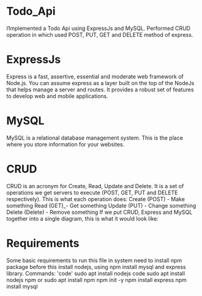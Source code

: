 # Todo_Api

I1mplemented a Todo Api using ExpressJs and MySQL. Performed CRUD operation in which used POST, PUT, GET and DELETE method of express.
 
# ExpressJs
Express is a fast, assertive, essential and moderate web framework of Node.js. You can assume express as a layer built on the top of the NodeJs that helps manage a server and routes. It provides a robust set of features to develop web and mobile applications.

# MySQL
MySQL is a relational database management system. This is the place where you store information for your websites.
 
# CRUD
CRUD is an acronym for Create, Read, Update and Delete. It is a set of operations we get servers to execute (POST, GET, PUT and DELETE respectively). This is what each operation does:
Create (POST) - Make something
Read (GET)_- Get something
Update (PUT) - Change something
Delete (Delete) - Remove something
If we put CRUD, Express and MySQL together into a single diagram, this is what it would look like:


# Requirements
Some basic requirements to run this file in system need to install npm package before this install nodejs, using npm install mysql and express library.
Commands:
'code' sudo apt install nodejs code
sudo apt install nodejs npm or sudo apt install npm 
npm init -y
npm install express
npm install mysql
 


